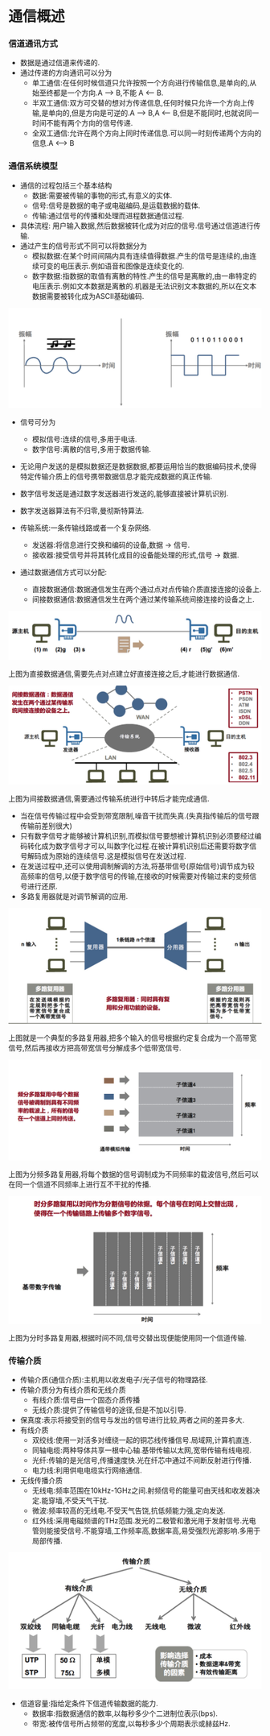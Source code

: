# 通信概述

### 信道通讯方式
* 数据是通过信道来传递的.
* 通过传递的方向通讯可以分为
	* 单工通信:在任何时候信道只允许按照一个方向进行传输信息,是单向的,从始至终都是一个方向.A --> B,不能 A <-- B.
	* 半双工通信:双方可交替的想对方传递信息,任何时候只允许一个方向上传输,是单向的,但是方向是可逆的.A --> B,A <-- B,但是不能同时,也就说同一时间不能有两个方向的信号传递.
	* 全双工通信:允许在两个方向上同时传递信息.可以同一时刻传递两个方向的信息.A <--> B

### 通信系统模型
* 通信的过程包括三个基本结构
	* 数据:需要被传输的事物的形式,有意义的实体.
	* 信号:信号是数据的电子或电磁编码,是运载数据的载体.
	* 传输:通过信号的传播和处理而进程数据通信过程.
* 具体流程: 用户输入数据,然后数据被转化成为对应的信号.信号通过信道进行传输.
* 通过产生的信号形式不同可以将数据分为
	* 模拟数据:在某个时间间隔内具有连续值得数据.产生的信号是连续的,由连续可变的电压表示.例如语音和图像是连续变化的.
	* 数字数据:指数据的取值有离散的特性.产生的信号是离散的,由一串特定的电压表示.例如文本数据是离散的.机器是无法识别文本数据的,所以在文本数据需要被转化成为ASCII基础编码.

![连续信号和离散信号](https://github.com/zzhangyuhang/computer-network/blob/master/photo/2.连续信号和离散信号.png)

* 信号可分为
	* 模拟信号:连续的信号,多用于电话.
	* 数字信号:离散的信号,多用于数据传输.
* 无论用户发送的是模拟数据还是数据数据,都要运用恰当的数据编码技术,使得特定传输介质上的信号携带数据信息才能完成数据的真正传输.
* 数字信号发送是通过数字发送器进行发送的,能够直接被计算机识别.
* 数字发送器算法有不归零,曼彻斯特算法.

* 传输系统:一条传输线路或者一个复杂网络.
	* 发送器:将信息进行交换和编码的设备,数据 -> 信号.
	* 接收器:接受信号并将其转化成目的设备能处理的形式,信号 -> 数据.
* 通过数据通信方式可以分配:
	* 直接数据通信:数据通信发生在两个通过点对点传输介质直接连接的设备上.
	* 间接数据通信:数据通信发生在两个通过某传输系统间接连接的设备之上.

![直接数据通信](https://github.com/zzhangyuhang/computer-network/blob/master/photo/2.直接数据通信.png)

上图为直接数据通信,需要先点对点建立好直接连接之后,才能进行数据通信.

![间接数据通信](https://github.com/zzhangyuhang/computer-network/blob/master/photo/2.间接数据通信.png)

上图为间接数据通信,需要通过传输系统进行中转后才能完成通信.

* 当在信号传输过程中会受到带宽限制,噪音干扰而失真.(失真指传输后的信号跟传输前差别很大)
* 只有数字信号才能够被计算机识别,而模拟信号要想被计算机识别必须要经过编码转化成为数字信号才可以,叫数字化过程.在被计算机识别后还需要将数字信号解码成为原始的连续信号.这是模拟信号在发送过程.
* 在发送过程中,还可以使用调制解调的方法,将基带信号(原始信号)调节成为较高频率的信号,以便于数字信号的传输,在接收的时候需要对传输过来的变频信号进行还原.
* 多路复用器就是对调节解调的应用.

![多路复用器](https://github.com/zzhangyuhang/computer-network/blob/master/photo/2.多路复用器.png)

上图就是一个典型的多路复用器,把多个输入的信号根据约定复合成为一个高带宽信号,然后再接收方把高带宽信号分解成多个低带宽信号.

![分频多路复用器](https://github.com/zzhangyuhang/computer-network/blob/master/photo/2.分频多路复用器.png)

上图为分频多路复用器,将每个数据的信号调制成为不同频率的载波信号,然后可以在同一个信道不同频率上进行互不干扰的传播.

![分时多路复用器](https://github.com/zzhangyuhang/computer-network/blob/master/photo/2.分时多路复用器.png)

上图为分时多路复用器,根据时间不同,信号交替出现便能使用同一个信道传输.


### 传输介质
* 传输介质(通信介质):主机用以收发电子/光子信号的物理路径.
* 传输介质分为有线介质和无线介质
	* 有线介质:信号由一个固态介质传播
	* 无线介质:提供了传输信号的途径,但是不加以引导.
* 保真度:表示将接受到的信号与发出的信号进行比较,两者之间的差异多大.
* 有线介质
	* 双绞线:使用一对活多对缠绕一起的铜芯线传播信号.局域网,计算机直连.
	* 同轴电缆:两种导体共享一根中心轴.基带传输以太网,宽带传输有线电视.
	* 光纤:传输的是光信号,传播速度快.光在纤芯中通过不间断反射进行传播.
	* 电力线:利用供电电缆实行网络通信.
* 无线传播介质
	* 无线电:频率范围在10kHz-1GHz之间.射频信号的能量可由天线和收发器决定.能穿墙,不受天气干扰.
	* 微波:频率较高的无线电.不受天气告饶,抗低频能力强,定向发送.
	* 红外线:采用电磁频谱的THz范围.发光的二极管和激光用于发射信号.光电管则能接受信号.不能穿墙,工作频率高,数据率高,易受强烈光源影响.多用于局部传播.

![通信介质](https://github.com/zzhangyuhang/computer-network/blob/master/photo/2.通信介质.png)

* 信道容量:指给定条件下信道传输数据的能力.
	* 数据率:指数据通信的数率,以每秒多少个二进制位表示(bps).
	* 带宽:被传信号所占频带的宽度,以每秒多少个周期表示或赫兹Hz.


